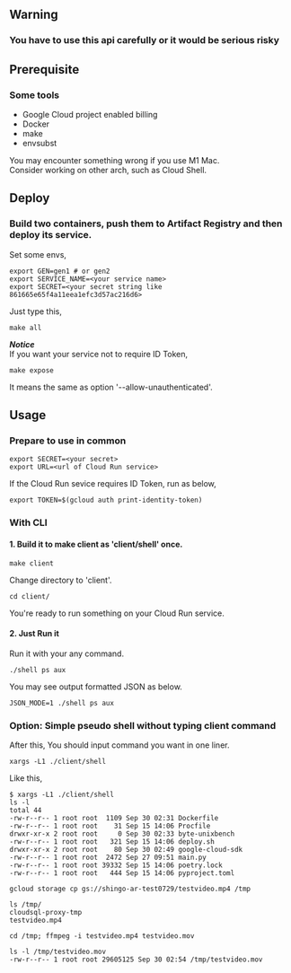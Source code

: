 ## Warning
### You have to use this api carefully or it would be serious risky

## Prerequisite
### Some tools
- Google Cloud project enabled billing
- Docker
- make
- envsubst  

You may encounter something wrong if you use M1 Mac.  
Consider working on other arch, such as Cloud Shell.

## Deploy
### Build two containers, push them to Artifact Registry and then deploy its service.
Set some envs,
```
export GEN=gen1 # or gen2
export SERVICE_NAME=<your service name>
export SECRET=<your secret string like 861665e65f4a11eea1efc3d57ac216d6>
```
Just type this,
```
make all
```
***Notice***  
If you want your service not to require ID Token,
```
make expose
```
It means the same as option '--allow-unauthenticated'.

## Usage
### Prepare to use in common
```
export SECRET=<your secret>
export URL=<url of Cloud Run service>
```
If the Cloud Run sevice requires ID Token, run as below,
```
export TOKEN=$(gcloud auth print-identity-token)
```

### With CLI

#### 1. Build it to make client as 'client/shell' once.
```
make client
```
Change directory to 'client'.
```
cd client/
```
You're ready to run something on your Cloud Run service.

#### 2. Just Run it

Run it with your any command.
```
./shell ps aux
```

You may see output formatted JSON as below.
```
JSON_MODE=1 ./shell ps aux
```

### Option: Simple pseudo shell without typing client command

After this, You should input command you want in one liner.
```
xargs -L1 ./client/shell
```

Like this,
```
$ xargs -L1 ./client/shell
ls -l
total 44
-rw-r--r-- 1 root root  1109 Sep 30 02:31 Dockerfile
-rw-r--r-- 1 root root    31 Sep 15 14:06 Procfile
drwxr-xr-x 2 root root     0 Sep 30 02:33 byte-unixbench
-rw-r--r-- 1 root root   321 Sep 15 14:06 deploy.sh
drwxr-xr-x 2 root root    80 Sep 30 02:49 google-cloud-sdk
-rw-r--r-- 1 root root  2472 Sep 27 09:51 main.py
-rw-r--r-- 1 root root 39332 Sep 15 14:06 poetry.lock
-rw-r--r-- 1 root root   444 Sep 15 14:06 pyproject.toml

gcloud storage cp gs://shingo-ar-test0729/testvideo.mp4 /tmp

ls /tmp/
cloudsql-proxy-tmp
testvideo.mp4

cd /tmp; ffmpeg -i testvideo.mp4 testvideo.mov

ls -l /tmp/testvideo.mov
-rw-r--r-- 1 root root 29605125 Sep 30 02:54 /tmp/testvideo.mov
```
